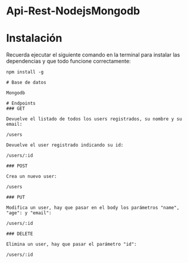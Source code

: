 # Api-Rest-NodejsMongodb

# Instalación 

Recuerda ejecutar el siguiente comando en la terminal para instalar las dependencias y que todo funcione correctamente:
```
npm install -g

# Base de datos

Mongodb

# Endpoints
### GET

Devuelve el listado de todos los users registrados, su nombre y su email:

/users

Devuelve el user registrado indicando su id:

/users/:id

### POST

Crea un nuevo user:

/users

### PUT

Modifica un user, hay que pasar en el body los parámetros "name", "age": y "email":

/users/:id

### DELETE

Elimina un user, hay que pasar el parámetro "id":

/users/:id

